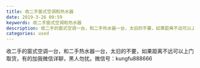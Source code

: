 ```yaml
---
title: 收二手窗式空调和热水器
date: 2019-3-26 00:59
keywords: 收二手窗式空调和热水器
description: 收二手的窗式空调一台，和二手热水器一台，太旧的不要，如果距离不远可以上门取货，有的加我微信详聊，黑人勿扰。微信号：kungfu888666
categories: used
---
```

<td class="t_f" id="postmessage_3307699">

收二手的窗式空调一台，和二手热水器一台，太旧的不要，如果距离不远可以上门取货，有的加我微信详聊，黑人勿扰。微信号：kungfu888666</td>
